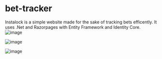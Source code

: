 # bet-tracker
Instalock is a simple website made for the sake of tracking bets efficently.
It uses .Net and Razorpages with Entity Framework and Identity Core.
![image](https://github.com/ZozoTZM/bet-tracker/assets/106923902/66fcfb78-2530-41e3-94f5-2fca599759ae)

![image](https://github.com/ZozoTZM/bet-tracker/assets/106923902/2cf249c1-e4b6-4b92-b92e-5537f61c669e)

![image](https://github.com/ZozoTZM/bet-tracker/assets/106923902/6bd8696f-7c33-4593-9d3a-f4aff9bed822)
